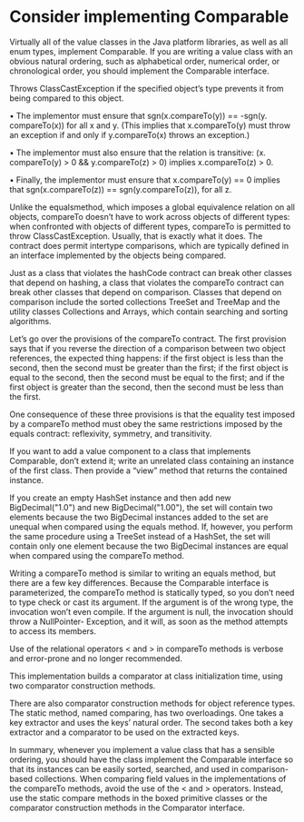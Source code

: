 # Consider implementing Comparable

Virtually all of the value classes in the Java platform libraries, as well as all enum
types, implement Comparable. If you are writing a value class with an
obvious natural ordering, such as alphabetical order, numerical order, or chronological
order, you should implement the Comparable interface.

Throws ClassCastException if the specified
object’s type prevents it from being compared to this object.

• The implementor must ensure that sgn(x.compareTo(y)) == -sgn(y.
compareTo(x)) for all x and y. (This implies that x.compareTo(y) must
throw an exception if and only if y.compareTo(x) throws an exception.)

• The implementor must also ensure that the relation is transitive: (x.
compareTo(y) > 0 && y.compareTo(z) > 0) implies x.compareTo(z) > 0.

• Finally, the implementor must ensure that x.compareTo(y) == 0 implies that
sgn(x.compareTo(z)) == sgn(y.compareTo(z)), for all z.

Unlike the equalsmethod, which imposes a global equivalence relation on all objects, compareTo
doesn’t have to work across objects of different types: when confronted with
objects of different types, compareTo is permitted to throw ClassCastException.
Usually, that is exactly what it does. The contract does permit intertype comparisons,
which are typically defined in an interface implemented by the objects being
compared.

Just as a class that violates the hashCode contract can break other classes that
depend on hashing, a class that violates the compareTo contract can break other
classes that depend on comparison. Classes that depend on comparison include
the sorted collections TreeSet and TreeMap and the utility classes Collections
and Arrays, which contain searching and sorting algorithms.

Let’s go over the provisions of the compareTo contract. The first provision
says that if you reverse the direction of a comparison between two object references,
the expected thing happens: if the first object is less than the second, then
the second must be greater than the first; if the first object is equal to the second,
then the second must be equal to the first; and if the first object is greater than the
second, then the second must be less than the first.


One consequence of these three provisions is that the equality test imposed by
a compareTo method must obey the same restrictions imposed by the equals contract:
reflexivity, symmetry, and transitivity.

If you
want to add a value component to a class that implements Comparable, don’t
extend it; write an unrelated class containing an instance of the first class. Then
provide a “view” method that returns the contained instance.

If you create an empty HashSet instance and then add
new BigDecimal("1.0") and new BigDecimal("1.00"), the set will contain two
elements because the two BigDecimal instances added to the set are unequal
when compared using the equals method. If, however, you perform the same
procedure using a TreeSet instead of a HashSet, the set will contain only one
element because the two BigDecimal instances are equal when compared using
the compareTo method.

Writing a compareTo method is similar to writing an equals method, but
there are a few key differences. Because the Comparable interface is parameterized,
the compareTo method is statically typed, so you don’t need to type check or
cast its argument. If the argument is of the wrong type, the invocation won’t even
compile. If the argument is null, the invocation should throw a NullPointer-
Exception, and it will, as soon as the method attempts to access its members.

Use of the relational operators < and > in compareTo methods is
verbose and error-prone and no longer recommended.

This implementation builds a comparator at class initialization time, using
two comparator construction methods.

There are also comparator construction methods for object reference types.
The static method, named comparing, has two overloadings. One takes a key
extractor and uses the keys’ natural order. The second takes both a key extractor
and a comparator to be used on the extracted keys.

In summary, whenever you implement a value class that has a sensible ordering,
you should have the class implement the Comparable interface so that its
instances can be easily sorted, searched, and used in comparison-based collections.
When comparing field values in the implementations of the compareTo
methods, avoid the use of the < and > operators. Instead, use the static compare
methods in the boxed primitive classes or the comparator construction methods in
the Comparator interface.
